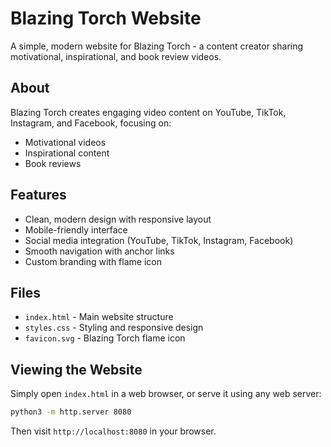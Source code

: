 # Blazing Torch Website

A simple, modern website for Blazing Torch - a content creator sharing motivational, inspirational, and book review videos.

## About

Blazing Torch creates engaging video content on YouTube, TikTok, Instagram, and Facebook, focusing on:
- Motivational videos
- Inspirational content
- Book reviews

## Features

- Clean, modern design with responsive layout
- Mobile-friendly interface
- Social media integration (YouTube, TikTok, Instagram, Facebook)
- Smooth navigation with anchor links
- Custom branding with flame icon

## Files

- `index.html` - Main website structure
- `styles.css` - Styling and responsive design
- `favicon.svg` - Blazing Torch flame icon

## Viewing the Website

Simply open `index.html` in a web browser, or serve it using any web server:

```bash
python3 -m http.server 8080
```

Then visit `http://localhost:8080` in your browser.
